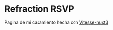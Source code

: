 # Refraction RSVP

Pagina de mi casamiento hecha con [Vitesse-nuxt3](https://github.com/antfu/vitesse-nuxt3)
